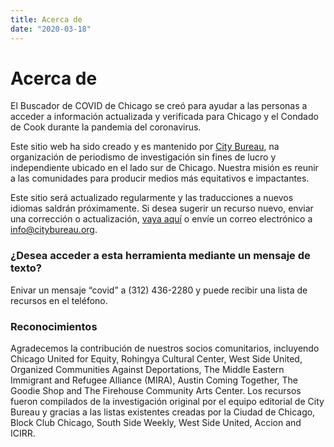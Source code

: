 ```yaml
---
title: Acerca de
date: "2020-03-18"
---
```


# Acerca de

El Buscador de COVID de Chicago se creó para ayudar a las personas a acceder a información actualizada y verificada para Chicago y el Condado de Cook durante la pandemia del coronavirus.

Este sitio web ha sido creado y es mantenido por [City Bureau](https://www.citybureau.org/), na organización de periodismo de investigación sin fines de lucro y independiente ubicado en el lado sur de Chicago. Nuestra misión es reunir a las comunidades para producir medios más equitativos e impactantes.

Este sitio será actualizado regularmente y las traducciones a nuevos idiomas saldrán próximamente. Si desea sugerir un recurso nuevo, enviar una corrección o actualización, [vaya aquí](/es/suggest-resource/) o envíe un correo electrónico a [info@citybureau.org](mailto:info@citybureau.org).

### ¿Desea acceder a esta herramienta mediante un mensaje de texto?

Enivar un mensaje “covid” a (312) 436-2280 y puede recibir una lista de recursos en el teléfono.

### Reconocimientos

Agradecemos la contribución de nuestros socios comunitarios, incluyendo Chicago United for Equity, Rohingya Cultural Center, West Side United, Organized Communities Against Deportations, The Middle Eastern Immigrant and Refugee Alliance (MIRA), Austin Coming Together, The Goodie Shop and The Firehouse Community Arts Center. Los recursos fueron compilados de la investigación original por el equipo editorial de City Bureau y gracias a las listas existentes creadas por la Ciudad de Chicago, Block Club Chicago, South Side Weekly, West Side United, Accion and ICIRR.
